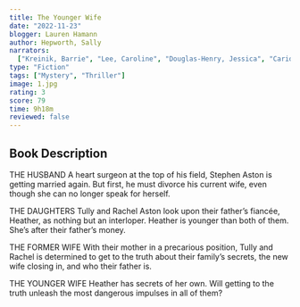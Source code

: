 ```yaml
---
title: The Younger Wife
date: "2022-11-23"
blogger: Lauren Hamann
author: Hepworth, Sally
narrators:
  ["Kreinik, Barrie", "Lee, Caroline", "Douglas-Henry, Jessica", "Carides, Zoe"]
type: "Fiction"
tags: ["Mystery", "Thriller"]
image: 1.jpg
rating: 3
score: 79
time: 9h18m
reviewed: false
---
```


## Book Description

THE HUSBAND
A heart surgeon at the top of his field, Stephen Aston is getting married again. But first, he must divorce his current wife, even though she can no longer speak for herself.

THE DAUGHTERS
Tully and Rachel Aston look upon their father’s fiancée, Heather, as nothing but an interloper. Heather is younger than both of them. She’s after their father’s money.

THE FORMER WIFE
With their mother in a precarious position, Tully and Rachel is determined to get to the truth about their family’s secrets, the new wife closing in, and who their father is.

THE YOUNGER WIFE
Heather has secrets of her own. Will getting to the truth unleash the most dangerous impulses in all of them?
